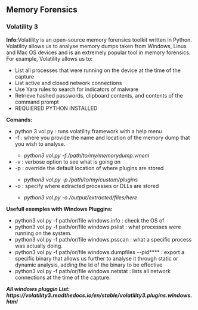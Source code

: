 <h2>Memory Forensics</h2>
<h3>Volatility 3</h3>
<p>
<b>Info:</b>Volatility is an open-source memory forensics toolkit written in Python. Volatility allows us to analyse memory dumps taken from Windows, Linux and Mac OS devices and is an extremely popular tool in memory forensics. For example, Volatility allows us to:<br>
<ul>
  <li>List all processes that were running on the device at the time of the capture</li>
  <li>List active and closed network connections</li>
  <li>Use Yara rules to search for indicators of malware</li>
  <li>Retrieve hashed passwords, clipboard contents, and contents of the command prompt</li>
  <li>REQUIERED PYTHON INSTALLED</li>
</ul>
<b>Comands:</b><br>
<ul>
  <li>python 3 vol.py : runs volatility framework with a help menu</li>
  <li>-f : where you provide the name and location of the memory dump that you wish to analyse.</li>
    <ul><li><i>python3 vol.py -f /path/to/my/memorydump.vmem</i></li></ul>
  <li>-v : verbose option to see what is going on</li>
  <li>-p : override the default location of where plugins are stored </li>
    <ul><li><i>python3 vol.py -p /path/to/my/custom/plugins</i></li></ul>
  <li>-o : specify where extracted processes or DLLs are stored</li>
    <ul><li><i>python3 vol.py -o /output/extracted/files/here</i></li></ul>
</ul>
<b>Usefull exemples with Windows Pluggins:</b>
<ul>
  <li>python3 vol.py -f path/or/file windows.info : check the OS of</li>
  <li>python3 vol.py -f path/or/file windows.pslist : what processes were running on the system.</li>
  <li>python3 vol.py -f path/or/file windows.psscan : what a specific process was actually doing.</li>
  <li>python3 vol.py -f path/or/file windows.dumpfiles --pid**** : export a specific binary that allows us further to analyse it through static or dynamic analysis, adding the Id of the binary to be effective</li>
  <li>python3 vol.py -f path/or/file windows.netstat : lists all network connections at the time of the capture.</li>
</ul>
<b><i>All windows pluggin List: https://volatility3.readthedocs.io/en/stable/volatility3.plugins.windows.html</i></b><br>
</p>
